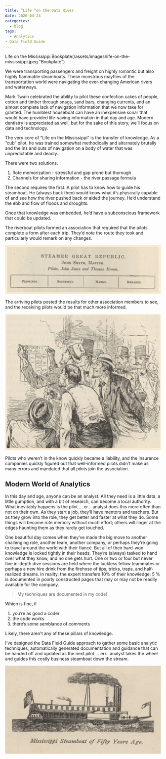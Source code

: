 ```yaml
---
title: “Life “on the Data River
date: 2020-04-23
categories:
  - blog
tags:
  - Analytics
- Data Field Guide
---
```


Life on the Mississippi Bookplate(/assets/images/life-on-the-mississippi.jpeg "Bookplate")

We were transporting passengers and freight on highly romantic but also highly flammable steamboats.  These monstrous mayflies of the transportation world were navigating the ever-changing American rivers and waterways.  

Mark Twain celebrated the ability to pilot these confection cakes of people, cotton and timber through snags, sand bars, changing currents, and an almost complete lack of navigation information that we now take for granted.  The humblest houseboat can have an inexpensive sonar that would have provided life-saving information in that day and age. Modern dentistry is appreciated as well, but for the sake of this story, we’ll focus on data and technology.

The very core of “Life on the Mississippi” is the transfer of knowledge.  As a “cub” pilot, he was trained somewhat methodically and alternately brutally and the ins and outs of navigation on a body of water that was unpredictable and deadly. 

There were two solutions. 

1. Rote memorization - stressful and gap prone but thorough
2. Channels for sharing information - the river passage formula

The second requires the first.  A pilot has to know how to guide his steamboat.  He (always back then) would know what it’s physically capable of and see how the river pushed back or aided the journey.  He’d understand the ebb and flow of floods and droughts.  

Once that knowledge was embedded, he’d have a subconscious framework that could be updated.  

The riverboat pilots formed an association that required that the pilots complete a form after each trip.  They’d note the route they took and particularly would remark on any changes.  

![Pilot Form][image-1]

The arriving pilots posted the results for other association members to see, and the receiving pilots would be that much more informed.

![Form Review][image-2]

Pilots who weren’t in the know quickly became a liability, and the insurance companies quickly figured out that well-informed pilots didn’t make as many errors and mandated that all pilots join the association. 

## Modern World of Analytics

In this day and age, anyone can be an analyst.  All they need is a little data, a little gumption, and with a bit of research, can become a local authority.  What inevitably happens is the pilot … er… analyst does this more often than not on their own.  As they start a job, they’ll have mentors and teachers.  But as they grow into the role, they get better and faster at what they do.  Some things will become rote memory without much effort; others will linger at the edges haunting them as they rarely get touched.  

One beautiful day comes when they’ve made the big move to another challenging role, another team, another company, or perhaps they’re going to travel around the world with their fiancé.  But all of their hard-won knowledge is locked tightly in their heads.  They’re (always) tasked to hand over what they know, and no one gets hurt.  One or two or four but never five in-depth dive sessions are held where the luckless fellow teammates or perhaps a new hire drink from the firehose of tips, tricks, traps, and half-realized dreams.  In reality, the expert transfers 10% of their knowledge; 5 % is documented in poorly constructed pages that may or may not be readily available for the company. 

> My techniques are documented in my code!

Which is fine, if

1.  you’re as good a coder
2. the code works
3. there’s some semblance of comments 

Likely, there aren't any of these pillars of knowledge.  

I've designed the  Data Field Guide approach to gather some basic analytic techniques, automatically generated documentation and guidance that can be handed off and updated as the next pilot … err.. analyst takes the wheel and guides this costly business steamboat down the stream.  

![Steamboat][image-3]


[image-1]:	/assets/images/Pilot_form.png
[image-2]:	/assets/images/posting_forms.png
[image-3]:	/assets/images/Steamboat.png